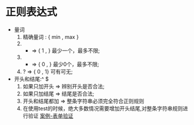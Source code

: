 # 正则表达式
 - 量词
    1. 精确量词 :  { min , max }
    2. + => { 1 , }  最少一个，最多不限;
    3. * => { 0 , }  最少0个，最多不限;
    4. ? => { 0 , 1} 可有可无;
 - 开头和结尾:^ $
    1. 如果只加开头 => 辨别开头是否合法;
    2. 如果只加结尾 => 结尾是否合法;
    3. 开头和结尾都加 => 整条字符串必须完全符合正则规则
    4. 在使用test的时候，绝大多数情况需要增加开头结尾,对整条字符串规则进行验证
 [案例-表单验证](..\随堂\0628\04表单验证.html)